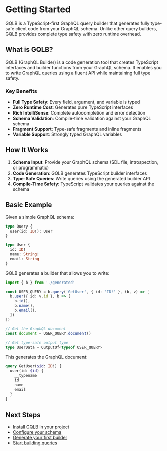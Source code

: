 # Getting Started

GQLB is a TypeScript-first GraphQL query builder that generates fully type-safe client code from your GraphQL schema. Unlike other query builders, GQLB provides complete type safety with zero runtime overhead.

## What is GQLB?

GQLB (GraphQL Builder) is a code generation tool that creates TypeScript interfaces and builder functions from your GraphQL schema. It enables you to write GraphQL queries using a fluent API while maintaining full type safety.

### Key Benefits

- **Full Type Safety**: Every field, argument, and variable is typed
- **Zero Runtime Cost**: Generates pure TypeScript interfaces
- **Rich IntelliSense**: Complete autocompletion and error detection
- **Schema Validation**: Compile-time validation against your GraphQL schema
- **Fragment Support**: Type-safe fragments and inline fragments
- **Variable Support**: Strongly typed GraphQL variables

## How It Works

1. **Schema Input**: Provide your GraphQL schema (SDL file, introspection, or programmatic)
2. **Code Generation**: GQLB generates TypeScript builder interfaces
3. **Type-Safe Queries**: Write queries using the generated builder API
4. **Compile-Time Safety**: TypeScript validates your queries against the schema

## Basic Example

Given a simple GraphQL schema:

```graphql
type Query {
  user(id: ID!): User
}

type User {
  id: ID!
  name: String!
  email: String
}
```

GQLB generates a builder that allows you to write:

```typescript
import { b } from './generated'

const USER_QUERY = b.query('GetUser', { id: 'ID!' }, (b, v) => [
  b.user({ id: v.id }, b => [
    b.id(),
    b.name(),
    b.email(),
  ])
])

// Get the GraphQL document
const document = USER_QUERY.document()

// Get type-safe output type
type UserData = OutputOf<typeof USER_QUERY>
```

This generates the GraphQL document:

```graphql
query GetUser($id: ID!) {
  user(id: $id) {
    __typename
    id
    name
    email
  }
}
```

## Next Steps

- [Install GQLB](/guide/installation) in your project
- [Configure your schema](/guide/configuration)
- [Generate your first builder](/guide/code-generation)
- [Start building queries](/guide/query-building)

